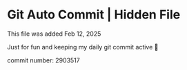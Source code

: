 # Git Auto Commit | Hidden File

This file was added Feb 12, 2025

Just for fun and keeping my daily git commit active 🤪

commit number: 2903517
